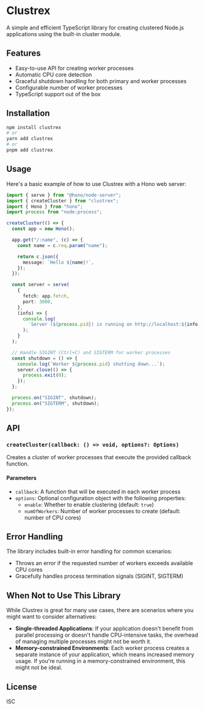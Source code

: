 # Clustrex

A simple and efficient TypeScript library for creating clustered Node.js applications using the built-in cluster module.

## Features

- Easy-to-use API for creating worker processes
- Automatic CPU core detection
- Graceful shutdown handling for both primary and worker processes
- Configurable number of worker processes
- TypeScript support out of the box

## Installation

```bash
npm install clustrex
# or
yarn add clustrex
# or
pnpm add clustrex
```

## Usage

Here's a basic example of how to use Clustrex with a Hono web server:

```typescript
import { serve } from "@hono/node-server";
import { createCluster } from "clustrex";
import { Hono } from "hono";
import process from "node:process";

createCluster(() => {
  const app = new Hono();

  app.get("/:name", (c) => {
    const name = c.req.param("name");

    return c.json({
      message: `Hello ${name}!`,
    });
  });

  const server = serve(
    {
      fetch: app.fetch,
      port: 3000,
    },
    (info) => {
      console.log(
        `Server (${process.pid}) is running on http://localhost:${info.port}`
      );
    }
  );

  // Handle SIGINT (Ctrl+C) and SIGTERM for worker processes
  const shutdown = () => {
    console.log(`Worker ${process.pid} shutting down...`);
    server.close(() => {
      process.exit(0);
    });
  };

  process.on("SIGINT", shutdown);
  process.on("SIGTERM", shutdown);
});
```

## API

### `createCluster(callback: () => void, options?: Options)`

Creates a cluster of worker processes that execute the provided callback function.

#### Parameters

- `callback`: A function that will be executed in each worker process
- `options`: Optional configuration object with the following properties:
  - `enable`: Whether to enable clustering (default: `true`)
  - `numOfWorkers`: Number of worker processes to create (default: number of CPU cores)

## Error Handling

The library includes built-in error handling for common scenarios:

- Throws an error if the requested number of workers exceeds available CPU cores
- Gracefully handles process termination signals (SIGINT, SIGTERM)

## When Not to Use This Library

While Clustrex is great for many use cases, there are scenarios where you might want to consider alternatives:

- **Single-threaded Applications**: If your application doesn't benefit from parallel processing or doesn't handle CPU-intensive tasks, the overhead of managing multiple processes might not be worth it.
- **Memory-constrained Environments**: Each worker process creates a separate instance of your application, which means increased memory usage. If you're running in a memory-constrained environment, this might not be ideal.

## License

ISC
